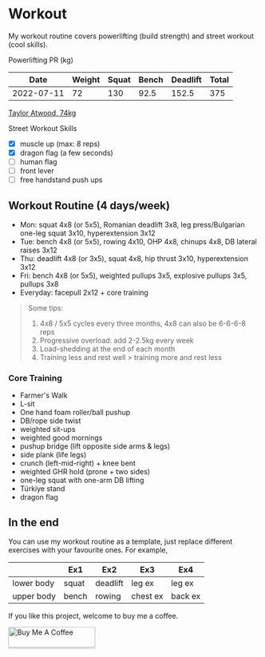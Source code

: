 # Workout

My workout routine covers powerlifting (build strength) and
street workout (cool skills).

Powerlifting PR (kg)

| Date       | Weight | Squat | Bench | Deadlift | Total |
| ---------- | ------ | ----- | ----- | -------- | ----- |
| 2022-07-11 | 72     | 130   | 92.5  | 152.5    | 375   |

[Taylor Atwood, 74kg](https://www.openpowerlifting.org/u/tayloratwood)

Street Workout Skills

- [x] muscle up (max: 8 reps)
- [x] dragon flag (a few seconds)
- [ ] human flag
- [ ] front lever
- [ ] free handstand push ups

## Workout Routine (4 days/week)

- Mon: squat 4x8 (or 5x5), Romanian deadlift 3x8, leg press/Bulgarian one-leg squat 3x10, hyperextension 3x12
- Tue: bench 4x8 (or 5x5), rowing 4x10, OHP 4x8, chinups 4x8, DB lateral raises 3x12
- Thu: deadlift 4x8 (or 3x5), squat 4x8, hip thrust 3x10, hyperextension 3x12
- Fri: bench 4x8 (or 5x5), weighted pullups 3x5, explosive pullups 3x5, pullups 3x8
- Everyday: facepull 2x12 + core training

> Some tips:
>
> 1. 4x8 / 5x5 cycles every three months, 4x8 can also be 6-6-6-8 reps
> 2. Progressive overload: add 2-2.5kg every week
> 3. Load-shedding at the end of each month
> 4. Training less and rest well > training more and rest less

### Core Training

- Farmer's Walk
- L-sit
- One hand foam roller/ball pushup
- DB/rope side twist
- weighted sit-ups
- weighted good mornings
- pushup bridge (lift opposite side arms & legs)
- side plank (life legs)
- crunch (left-mid-right) + knee bent
- weighted GHR hold (prone + two sides)
- one-leg squat with one-arm DB lifting
- Türkiye stand
- dragon flag

## In the end

You can use my workout routine as a template, just replace different exercises
with your favourite ones. For example,

|            | Ex1   | Ex2      | Ex3      | Ex4     |
| ---------- | ----- | -------- | -------- | ------- |
| lower body | squat | deadlift | leg ex   | leg ex  |
| upper body | bench | rowing   | chest ex | back ex |

If you like this project, welcome to buy me a coffee.

<a href="https://www.buymeacoffee.com/yshenfab" target="_blank"><img src="https://www.buymeacoffee.com/assets/img/custom_images/orange_img.png" alt="Buy Me A Coffee" style="height: 41px !important;width: 174px !important;box-shadow: 0px 3px 2px 0px rgba(190, 190, 190, 0.5) !important;-webkit-box-shadow: 0px 3px 2px 0px rgba(190, 190, 190, 0.5) !important;" ></a>
